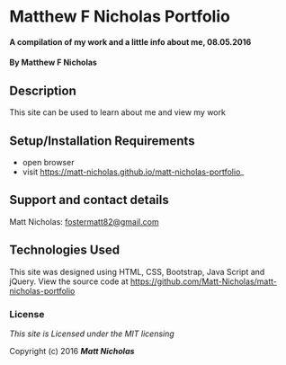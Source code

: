 # Matthew F Nicholas Portfolio

#### A compilation of my work and a little info about me, 08.05.2016

#### By **Matthew F Nicholas**

## Description

This site can be used to learn about me and view my work

## Setup/Installation Requirements

* open browser
* visit https://matt-nicholas.github.io/matt-nicholas-portfolio_


## Support and contact details

Matt Nicholas: fostermatt82@gmail.com

## Technologies Used

This site was designed using HTML, CSS, Bootstrap, Java Script and jQuery.
View the source code at https://github.com/Matt-Nicholas/matt-nicholas-portfolio
### License

*This site is Licensed under the MIT licensing*

Copyright (c) 2016 **_Matt Nicholas_**
